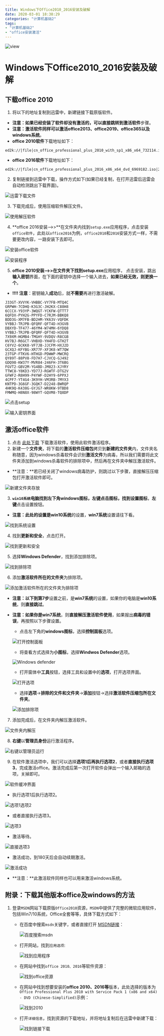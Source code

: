 ```yaml
---
title: Windows下Office2010_2016安装及破解
date: 2020-03-01 18:38:29
categories: "计算机基础2"
tags:
- "计算机基础2"
- "office安装激活"
---
```


![view](http://q79y7qpzm.bkt.clouddn.com/blog_picgo/20200316192011.jpg)

<!--more-->
# Windows下Office2010_2016安装及破解

## 下载office 2010

1. 将以下的地址复制到迅雷中，新建链接下载原版软件。

- **注意：**如果已经安装了软件却没有激活的，可以直接跳转到**激活软件**步骤。
- **注意：**激活软件同样可以激活**office2013、office2019、office365以及windows系统**。
- **office 2010软件**下载地址如下：

```ed2k
ed2k://|file|cn_office_professional_plus_2010_with_sp1_x86_x64_732114.iso|2939512832|7A118C7E70D022C54D27E6C3B9C72C36|/
```

- **office 2016软件**下载地址如下：

```ed2k
ed2k://|file|cn_office_professional_plus_2016_x86_x64_dvd_6969182.iso|2588266496|27EEA4FE4BB13CD0ECCDFC24167F9E01|/
```

2. 复制链接到迅雷中下载，操作方式如下(如果已经复制，在打开迅雷后迅雷会自动检测跳出下载界面)。

![迅雷下载文件](http://q79y7qpzm.bkt.clouddn.com/blog_picgo/20200316191959.png)

3. 下载完成后，使用压缩软件解压文件。

![使用解压软件](http://q79y7qpzm.bkt.clouddn.com/blog_picgo/20200316192000.png)

4. **office 2016安装-->>**在文件夹内找到`setup.exe`应用程序，点击安装`office软件`，此处以`office2016`为例，`office2010`和`2016`安装方式一样，不需要更改内容，一路安装下去即可。

![安装office软件](http://q79y7qpzm.bkt.clouddn.com/blog_picgo/20200316192003.png)

![安装程序](http://q79y7qpzm.bkt.clouddn.com/blog_picgo/20200316192010.png)

5. **office 2010安装-->>**在文件夹下找到**setup.exe**应用程序， 点击安装，跳出**输入密钥**界面，在下面的密钥中选择一个输入进去，**如果已经无效，则更换一个**。

- **!!!! 注意**：密钥输入**成功**后，就**不需要**再进行激活破解。

```
J33GT-XVVYK-VHBBC-VY7FB-MTQ4C
GRPWH-7CDHQ-K3G3C-JH2KX-C88H8
6CCCX-Y93YP-3WQGT-YCKFW-QTTT7
6QFDX-PYH2G-PPYFD-C7RJM-BBKQ8
BDD3G-XM7FB-BD2HM-YK63V-VQFDK
VYBBJ-TRJPB-QFQRF-QFT4D-H3GVB
DBXYD-TF477-46YM4-W74MH-6YDQ8
VYBBJ-TRJPB-QFQRF-QFT4D-H3GVB
7X9XM-HGMB4-TMGHY-9VDQV-R8CGB
HV7BJ-R6GCT-VHBXD-YH4FD-GTH2T
C6YV2-6CKK8-VF7JB-JJCFM-HXJ2D
GCXQJ-KFYBG-XR77F-XF3K8-WT7QW
23TGP-FTKV6-HTHGD-PDWWP-MWCRQ
QY89T-88PV8-FD7H7-CJVCQ-GJ492
GDQ98-KW37Y-MVR84-246FH-3T6BG
FGVT2-GBV2M-YG4BD-JM823-XJYRY
TTWC8-Y8KD3-YD77J-RGWTF-DTG2V
GFWF2-R8H99-P4YWF-D2HY9-6PPXJ
4CPF7-YT4G4-3K9YH-VM3RB-7MYX3
KNTPD-3G6GF-3GQK7-D2248-BWRQP
4HK9Q-K438G-GYJG7-WR8KW-9TBD8
FMWMQ-H8N8X-98WYT-GQVM8-TQ8DP
```

![点击setup](http://q79y7qpzm.bkt.clouddn.com/blog_picgo/20200316192008.png)

![输入密钥界面](http://q79y7qpzm.bkt.clouddn.com/blog_picgo/20200316192009.png)

## 激活office软件

1. 点击 [此处下载](/download/KMS激活.zip)  下载激活软件，使用此软件激活程序。
2. 新建一个**文件夹**，将下载的**激活软件压缩包**拷贝到**新建的文件夹**内，文件夹名称随意，因为windows杀毒软件会识别**激活文件**为病毒，所以我们需要将此文件夹添加到windows杀毒软件的排除项中，然后再在文件夹中解压激活软件。

- **注意：**若已经关闭了windows病毒防护，则跳过以下步骤，直接解压压缩包打开激活软件即可。

![新建文件夹存放](http://q79y7qpzm.bkt.clouddn.com/blog_picgo/20200316191957.png)

3. **`win10系统`**电脑找到左下角windows图标，**左键**点击图标，找到**设置图标**，**左键**点击设置按钮。

- **注意：**此处的设置是**win10系统**的设置，**win7系统**设置请往下看。

![找到系统设置](http://q79y7qpzm.bkt.clouddn.com/blog_picgo/20200316192017.png)

4. 找到**更新和安全**，点击打开。

![找到更新和安全](http://q79y7qpzm.bkt.clouddn.com/blog_picgo/20200316191958.png)

5. 选择**Windows Defender**，找到添加排除项。

![找到排除项](http://q79y7qpzm.bkt.clouddn.com/blog_picgo/20200316192016.png)

6. 添加**激活软件所在的文件夹**为排除项。

![添加激活软件所在的文件夹为排除项](http://q79y7qpzm.bkt.clouddn.com/blog_picgo/20200316191956.png)

- **注意：**以下到**第7步**设置之前，是**win7系统**的设置，如果你的电脑是**win10系统**，则**直接跳过**。

- **注意：**如果你是**win7系统**，则**直接解压激活软件使用**，如果报出**病毒的错误**，再按照以下步骤设置。

  - 点击左下角的**windows图标**，选择**控制面板**选项。

  ![打开控制面板](http://q79y7qpzm.bkt.clouddn.com/blog_picgo/20200316192012.png)

  - 将查看方式选择为**小图标**，选择**Windwos Defender**选项。

  ![Windows defender](http://q79y7qpzm.bkt.clouddn.com/blog_picgo/20200316192013.png)

  - 打开窗体中**工具**按钮，选择工具和设置中的**选项**，打开选项界面。

  ![打开选项](http://q79y7qpzm.bkt.clouddn.com/blog_picgo/20200316192014.png)

  - 选择**选项**->**排除的文件和文件夹**->**添加**按钮->选择**激活软件压缩包所在文件夹**。

  ![添加排除项](http://q79y7qpzm.bkt.clouddn.com/blog_picgo/20200316192015.png)

7. 添加完成后，在文件夹内解压激活软件。

![文件夹内解压](http://q79y7qpzm.bkt.clouddn.com/blog_picgo/20200316192025.png)

8. **右键**以**管理员身份**运行激活程序。

![右键以管理员运行](http://q79y7qpzm.bkt.clouddn.com/blog_picgo/20200316192002.png)

9. 在软件激活选项中，我们可以选择**选项1后再执行选项2**，或者**直接执行选项3**，完成激活office。激活完成后第一次打开软件会弹出一个输入邮箱的选项，关掉即可。

![软件缓冲界面](http://q79y7qpzm.bkt.clouddn.com/blog_picgo/20200316192024.png)

- 执行选项1后执行选项2。

![选项1选项2](http://q79y7qpzm.bkt.clouddn.com/blog_picgo/20200316192007.png)

- 或者直接执行选项3。

![选项3](http://q79y7qpzm.bkt.clouddn.com/blog_picgo/20200316192006.png)

- 激活等待。

![直接选项3](http://q79y7qpzm.bkt.clouddn.com/blog_picgo/20200316192006.png)

- 激活成功，到180天后会自动续期激活。

![激活成功](http://q79y7qpzm.bkt.clouddn.com/blog_picgo/20200316192020.png)

- **注意：**此激活软件同样也可以用来激活windows系统。

## 附录：下载其他版本office及windows的方法

1. 登录`MSDN`网站下载原版`Office2010`资源，`MSDN`中提供了完整的微软应用软件，包括Win7/10系统，Office全套等等，具体下载方式如下：

   - 在百度中搜索`msdn`关键字，或者直接打开 [MSDN链接](https://msdn.itellyou.cn/)：

     ![百度搜索msdn](http://q79y7qpzm.bkt.clouddn.com/blog_picgo/20200316192019.png)

   - 打开网站，找到`应用选项`:

     ![找到应用程序](http://q79y7qpzm.bkt.clouddn.com/blog_picgo/20200316192005.png)

   - 在网站中找到`office 2010、2016`等软件资源：

     ![找到office资源](http://q79y7qpzm.bkt.clouddn.com/blog_picgo/20200316192001.png)

   - 在网站中找到想要安装的**office 2010、2016等**版本，此处选择的版本为`Office Professional Plus 2010 with Service Pack 1 (x86 and x64) - DVD (Chinese-Simplified)`示例：

     ![找到2010](http://q79y7qpzm.bkt.clouddn.com/blog_picgo/20200316192004.png)

   - 打开`详细信息`，找到资源的下载地址，并将地址复制后在迅雷中新建下载：

     ![找到链接下载](http://q79y7qpzm.bkt.clouddn.com/blog_picgo/20200316192018.png)